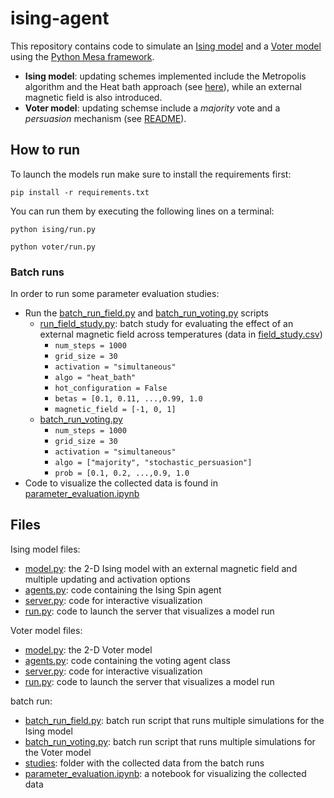 # ising-agent
This repository contains code to simulate an [Ising model](https://stanford.edu/~jeffjar/statmech/intro4.html) and a [Voter model](https://journals.aps.org/pre/abstract/10.1103/PhysRevE.96.032145) using the [Python Mesa framework](https://mesa.readthedocs.io/en/stable/).

- **Ising model**: updating schemes implemented include the Metropolis algorithm and the Heat bath approach (see [here](https://courses.physics.illinois.edu/phys498cmp/sp2022/Ising/IsingModel.html)), while an external magnetic field is also introduced.
- **Voter model**: updating schemse include a *majority* vote and a *persuasion* mechanism (see [README](voter/README.md)).


## How to run
To launch the models run make sure to install the requirements first:

```
pip install -r requirements.txt
```

You can run them by executing the following lines on a terminal:
```
python ising/run.py
```

```
python voter/run.py
```

### Batch runs
In order to run some parameter evaluation studies:
- Run the [batch_run_field.py](batch_run_field.py) and [batch_run_voting.py](batch_run_voting.py) scripts 
  - [run_field_study.py](run_field_study.py): batch study for evaluating the effect of an external magnetic field across temperatures (data in [field_study.csv](studies/field_study.csv)) 
      - `num_steps = 1000`
      - `grid_size = 30`
      - `activation = "simultaneous"`
      - `algo = "heat_bath"`
      - `hot_configuration = False`
      - `betas = [0.1, 0.11, ...,0.99, 1.0`
      - `magnetic_field = [-1, 0, 1]`
  - [batch_run_voting.py](batch_run_voting.py)
    - `num_steps = 1000`
    - `grid_size = 30`
    - `activation = "simultaneous"`
    - `algo = ["majority", "stochastic_persuasion"]`
    - `prob = [0.1, 0.2, ...,0.9, 1.0`
- Code to visualize the collected data is found in [parameter_evaluation.ipynb](parameter_evaluation.ipynb)

## Files

Ising model files:
- [model.py](ising_mod/model.py): the 2-D Ising model with an external magnetic field and multiple updating and activation options
- [agents.py](ising_mod/agents.py): code containing the Ising Spin agent 
- [server.py](ising_mod/server.py): code for interactive visualization
- [run.py](ising_mod/run.py): code to launch the server that visualizes a model run

Voter model files:
- [model.py](voter/model.py): the 2-D Voter model
- [agents.py](voter/agents.py): code containing the voting agent class 
- [server.py](voter/server.py): code for interactive visualization
- [run.py](voter/run.py): code to launch the server that visualizes a model run

batch run:
- [batch_run_field.py](batch_run_field.py): batch run script that runs multiple simulations for the Ising model
- [batch_run_voting.py](batch_run_voting.py): batch run script that runs multiple simulations for the Voter model
- [studies](studies): folder with the collected data from the batch runs
- [parameter_evaluation.ipynb](parameter_evaluation.ipynb): a notebook for visualizing the collected data
